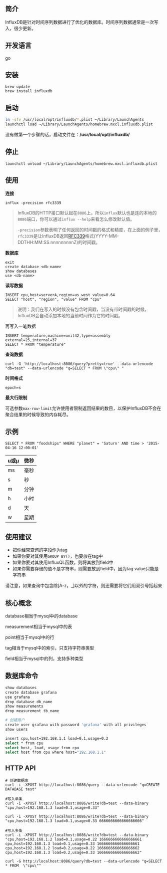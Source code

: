 ## 简介

InfluxDB是针对时间序列数据进行了优化的数据库。时间序列数据通常是一次写入，很少更新。

## 开发语言

go



## 安装

```
brew update
brew install influxdb
```



## 启动

```bash 
ln -sfv /usr/local/opt/influxdb/*.plist ~/Library/LaunchAgents
launchctl load ~/Library/LaunchAgents/homebrew.mxcl.influxdb.plist
```

没有做第一个步骤的话，启动文件在：**/usr/local/opt/influxdb/**

## 停止

```
launchctl unload ~/Library/LaunchAgents/homebrew.mxcl.influxdb.plist
```



## 使用

**连接**

```
influx -precision rfc3339
```



> InfluxDB的HTTP接口默认起在`8086`上，所以`influx`默认也是连的本地的`8086`端口，你可以通过`influx --help`来看怎么修改默认值。
>
> `-precision`参数表明了任何返回的时间戳的格式和精度，在上面的例子里，`rfc3339`是让InfluxDB返回[RFC339](https://www.ietf.org/rfc/rfc3339.txt)格式(YYYY-MM-DDTHH:MM:SS.nnnnnnnnnZ)的时间戳。



**数据库**

```
exit
create database <db-name>
show databases
use <db-name>
```



**读写数据**

```
INSERT cpu,host=serverA,region=us_west value=0.64
SELECT "host", "region", "value" FROM "cpu"
```

> 说明：我们在写入的时候没有包含时间戳，当没有带时间戳的时候，InfluxDB会自动添加本地的当前时间作为它的时间戳。



再写入一笔数据

```
INSERT temperature,machine=unit42,type=assembly external=25,internal=37
SELECT * FROM "temperature"
```

**查询数据**

```
curl -G 'http://localhost:8086/query?pretty=true' --data-urlencode "db=test" --data-urlencode "q=SELECT * FROM \"cpu\" "
```



**时间格式**

```
epoch=s
```

**最大行限制**

可选参数`max-row-limit`允许使用者限制返回结果的数目，以保护InfluxDB不会在聚合结果的时候导致的内存耗尽。



## 示例

```
SELECT * FROM "foodships" WHERE "planet" = 'Saturn' AND time > '2015-04-16 12:00:01'
```



| u或µ | 微秒 |
| ---- | ---- |
| ms   | 毫秒 |
| s    | 秒   |
| m    | 分钟 |
| h    | 小时 |
| d    | 天   |
| w    | 星期 |



## 使用建议



- 把你经常查询的字段作为tag
- 如果你要对其使用`GROUP BY()`，也要放在tag中
- 如果你要对其使用InfluxQL函数，则将其放到field中
- 如果你需要存储的值不是字符串，则需要放到field中，因为tag value只能是字符串



请注意，如果查询中包含除[A-z，_]以外的字符，则还需要将它们用双引号括起来

## 核心概念

database相当于mysql中的database

measurement相当于mysql中的表

point相当于mysql中的行

tag相当于mysql中的索引，只支持字符串类型

field相当于mysql中的列，支持多种类型



## 数据库命令

```bash
show databases
create database grafana
use grafana
drop database db_name
show measurements
drop measurement tb_name

# 创建用户
create user grafana with password 'grafana' with all privileges
show users

insert cpu,host=192.168.1.1 load=0.1,usage=0.2
select * from cpu
select host, load, usage from cpu
select host from cpu where host="192.168.1.1"
```

## HTTP API

```
# 创建数据库
curl -i -XPOST http://localhost:8086/query --data-urlencode "q=CREATE DATABASE test"

#写入单条
curl -i -XPOST http://localhost:8086/write?db=test --data-binary "cpu,host=192.168.1.3 load=0.1,usage=0.33"

curl -i -XPOST http://localhost:8086/write?db=test --data-binary "cpu,host=192.168.1.3 load=0.1,usage=0.33 6666666666666666666"

#写入多条
curl -i -XPOST http://localhost:8086/write?db=test --data-binary "cpu,host=192.168.1.2 load=0.1,usage=0.22 1666666666666666661 
cpu,host=192.168.1.3 load=0.1,usage=0.33 1666666666666666661 
cpu,host=192.168.1.2 load=0.2,usage=0.22 1666666666666666662 
cpu,host=192.168.1.3 load=0.2,usage=0.33 1666666666666666662"

curl -G http://localhost:8086/query?db=test --data-urlencode "q=SELECT * FROM  \"cpu\""
```

